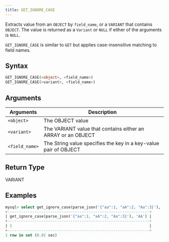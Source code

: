 ```yaml
---
title: GET_IGNORE_CASE
---
```


Extracts value from an `OBJECT` by `field_name`, or a `VARIANT` that contains `OBJECT`.
The value is returned as a `Variant` or `NULL` if either of the arguments is `NULL`.

`GET_IGNORE_CASE` is similar to `GET` but applies case-insensitive matching to field names.

## Syntax

```sql
GET_IGNORE_CASE(<object>, <field_name>)
GET_IGNORE_CASE(<variant>, <field_name>)
```

## Arguments

| Arguments   | Description |
| ----------- | ----------- |
| `<object>`      | The OBJECT value
| `<variant>`     | The VARIANT value that contains either an ARRAY or an OBJECT
| `<field_name>`  | The String value specifies the key in a key-value pair of OBJECT

## Return Type

VARIANT

## Examples

```sql
mysql> select get_ignore_case(parse_json('{"aa":1, "aA":2, "Aa":3}'), 'AA');
+---------------------------------------------------------------+
| get_ignore_case(parse_json('{"aa":1, "aA":2, "Aa":3}'), 'AA') |
+---------------------------------------------------------------+
| 1                                                             |
+---------------------------------------------------------------+
1 row in set (0.01 sec)
```

